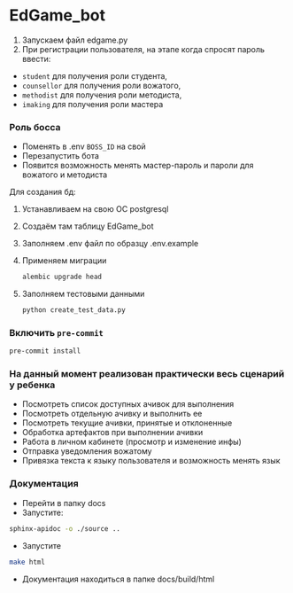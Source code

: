 # EdGame_bot

1) Запускаем файл edgame.py
2) При регистрации пользователя, на этапе когда спросят пароль ввести:
- `student` для получения роли студента,
- `counsellor` для получения роли вожатого,
- `methodist` для получения роли методиста,
- `imaking` для получения роли мастера

### Роль босса

- Поменять в .env `BOSS_ID` на свой
- Перезапустить бота
- Появится возможность менять мастер-пароль и пароли для вожатого и методиста


Для создания бд:

1) Устанавливаем на свою ОС postgresql
2) Создаём там таблицу EdGame_bot
3) Заполняем .env файл по образцу .env.example
4) Применяем миграции

    ```bash
    alembic upgrade head
    ```

5) Заполняем тестовыми данными

    ```bash
    python create_test_data.py
    ```

### Включить `pre-commit`
```bash
pre-commit install
```

### На данный момент реализован практически весь сценарий у ребенка

- Посмотреть список доступных ачивок для выполнения
- Посмотреть отдельную ачивку и выполнить ее
- Посмотреть текущие ачивки, принятые и отклоненные
- Обработка артефактов при выполнении ачивки
- Работа в личном кабинете (просмотр и изменение инфы)
- Отправка уведомления вожатому
- Привязка текста к языку пользователя и возможность менять язык

### Документация
- Перейти в папку docs
- Запустите:

```bash
sphinx-apidoc -o ./source ..
```

- Запустите

```bash
make html
```

- Документация находиться в папке docs/build/html  
